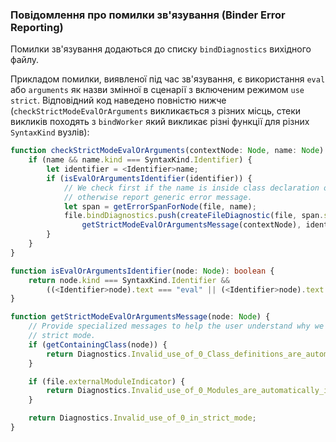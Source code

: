 ### Повідомлення про помилки зв'язування (Binder Error Reporting)

Помилки зв'язування додаються до списку `bindDiagnostics` вихідного файлу.

Прикладом помилки, виявленої під час зв'язування, є використання `eval` або `arguments` як назви змінної в сценарії з включеним режимом `use strict`. Відповідний код наведено повністю нижче (`checkStrictModeEvalOrArguments` викликається з різних місць, стеки викликів походять з `bindWorker` який викликає різні функції для різних `SyntaxKind` вузлів):

```ts
function checkStrictModeEvalOrArguments(contextNode: Node, name: Node) {
    if (name && name.kind === SyntaxKind.Identifier) {
        let identifier = <Identifier>name;
        if (isEvalOrArgumentsIdentifier(identifier)) {
            // We check first if the name is inside class declaration or class expression; if so give explicit message
            // otherwise report generic error message.
            let span = getErrorSpanForNode(file, name);
            file.bindDiagnostics.push(createFileDiagnostic(file, span.start, span.length,
                getStrictModeEvalOrArgumentsMessage(contextNode), identifier.text));
        }
    }
}

function isEvalOrArgumentsIdentifier(node: Node): boolean {
    return node.kind === SyntaxKind.Identifier &&
        ((<Identifier>node).text === "eval" || (<Identifier>node).text === "arguments");
}

function getStrictModeEvalOrArgumentsMessage(node: Node) {
    // Provide specialized messages to help the user understand why we think they're in
    // strict mode.
    if (getContainingClass(node)) {
        return Diagnostics.Invalid_use_of_0_Class_definitions_are_automatically_in_strict_mode;
    }

    if (file.externalModuleIndicator) {
        return Diagnostics.Invalid_use_of_0_Modules_are_automatically_in_strict_mode;
    }

    return Diagnostics.Invalid_use_of_0_in_strict_mode;
}
```
